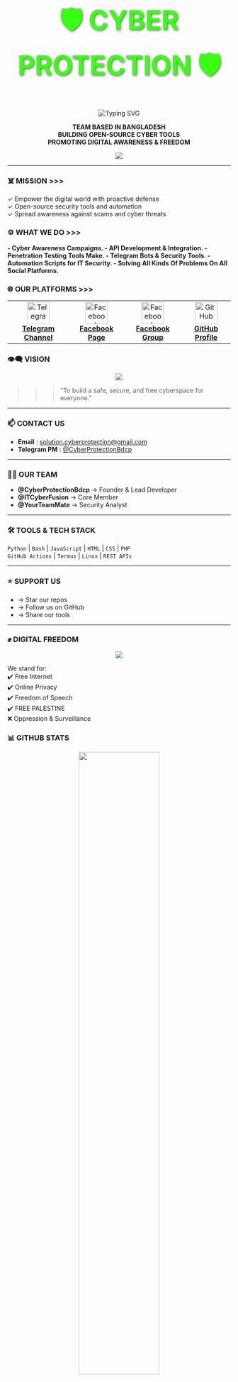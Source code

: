 <h1 align="center" style="font-size: 60px; color: #39FF14; text-shadow: 2px 2px 5px rgba(0, 0, 0, 0.6); font-weight: bold;">🛡️ CYBER PROTECTION 🛡️</h1>

<p align="center">
  <img src="https://readme-typing-svg.demolab.com?font=Fira+Code&size=22&pause=700&color=39FF14&center=true&vCenter=true&width=600&lines=•••+Cyber+Security+%7C+Ethical+Hacking+•••" alt="Typing SVG" />
</p>

<p align="center">
  <b>
   TEAM BASED IN BANGLADESH <br>
   BUILDING OPEN-SOURCE CYBER TOOLS <br>
   PROMOTING DIGITAL AWARENESS & FREEDOM
  </b>
</p>

<p align="center">
  <img src="https://readme-typing-svg.demolab.com?font=Hack&size=20&pause=1000&color=00FFFF&center=true&vCenter=true&width=500&lines=++++Cyber+Protection;IS+A+Non-Profitable+Organization;" />
</p>

---

### ☠️ MISSION >>>

✓ Empower the digital world with proactive defense  
✓ Open-source security tools and automation  
✓ Spread awareness against scams and cyber threats  


### ⚙️ WHAT WE DO >>>
<b>
- Cyber Awareness Campaigns.
- API Development & Integration.
- Penetration Testing Tools Make.
- Telegram Bots & Security Tools.  
- Automation Scripts for IT Security. 
- Solving All Kinds Of Problems On All Social Platforms.
</b>
  
### 🌐 OUR PLATFORMS >>>

<p align="center">
  <table>
    <tr>
      <td align="center">
        <a href="https://t.me/Official_Cyber_Protection" target="_blank">
          <img src="https://cdn-icons-png.flaticon.com/512/2111/2111646.png" width="50" alt="Telegram"/><br>
          <strong>Telegram Channel</strong>
        </a>
      </td>
      <td align="center">
        <a href="https://www.facebook.com/share/1BKnN4SRBo/?mibextid=qi2Omg" target="_blank">
          <img src="https://cdn-icons-png.flaticon.com/512/124/124010.png" width="50" alt="Facebook"/><br>
          <strong>Facebook Page</strong>
        </a>
      </td>
         <td align="center">
        <a href="https://www.facebook.com/groups/cyberprotectionofficial/?ref=share&mibextid=NSMWBT" target="_blank">
          <img src="https://cdn-icons-png.flaticon.com/512/124/124010.png" width="50" alt="Facebook"/><br>
          <strong>Facebook Group</strong>
        </a>
      </td>
     <td align="center">
        <a href="https://github.com/Cyber-Protection" target="_blank">
          <img src="https://cdn-icons-png.flaticon.com/512/733/733553.png" width="50" alt="GitHub"/><br>
          <strong>GitHub Profile</strong>
        </a>
      </td>
    </tr>
  </table>
</p>

### 👁️‍🗨️ VISION

<p align="center">
  <img src="https://readme-typing-svg.demolab.com?font=Ubuntu+Mono&size=18&pause=900&color=FFA500&center=true&vCenter=true&width=460&lines=Building+a+Free+and+Safe+Cyberspace..." />
</p>

>>> "To build a safe, secure, and free cyberspace for everyone."

---

### 📫 CONTACT US

- **Email**         : solution.cyberprotection@gmail.com  
- **Telegram PM**   : [@CyberProtectionBdcp](https://t.me/CyberProtectionBdcp)  

---

### 🧑‍💻 OUR TEAM

- **@CyberProtectionBdcp**   → Founder & Lead Developer  
- **@ITCyberFusion**         → Core Member  
- **@YourTeamMate**          → Security Analyst  

---

### 🛠️ TOOLS & TECH STACK

`Python` | `Bash` | `JavaScript` | `HTML` | `CSS` | `PHP`  
`GitHub Actions` | `Termux` | `Linux` | `REST APIs`  

---

### ⭐ SUPPORT US

- → Star our repos  
- → Follow us on GitHub  
- → Share our tools  

---

### ✊ DIGITAL FREEDOM

<p align="center">
  <img src="https://readme-typing-svg.demolab.com?font=Fira+Code&size=20&pause=1000&color=FF0000&center=true&vCenter=true&width=435&lines=FREE+PALESTINE+%7C+FREEDOM+FIGHTERS+OF+THE+INTERNET" />
</p>

We stand for:  
✔️ Free Internet  
✔️ Online Privacy  
✔️ Freedom of Speech  
✔️ FREE PALESTINE  
❌ Oppression & Surveillance  


### 📊 GITHUB STATS

<p align="center">
  <img src="https://github-readme-stats.vercel.app/api?username=Cyber-Protection&show_icons=true&theme=tokyonight&hide_border=true&border_radius=10" width="60%"/>
</p>

<p align="center">
  <b># Hack For Good | # CyberFreedom | # EthicalHackers </b>
</p>

